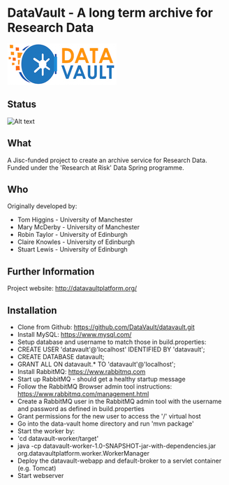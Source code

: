 DataVault - A long term archive for Research Data
=================================================
![Alt text](/logo-dvsmall.jpg?raw=true "Data Vault logo")

Status
---
![Alt text](https://travis-ci.org/DataVault/datavault.svg?branch=master "Travis build status")

What
----
A Jisc-funded project to create an archive service for Research Data.  Funded under the 'Research at Risk' Data Spring programme.

Who
---
Originally developed by:

 * Tom Higgins - University of Manchester
 * Mary McDerby - University of Manchester
 * Robin Taylor - University of Edinburgh
 * Claire Knowles - University of Edinburgh
 * Stuart Lewis - University of Edinburgh

Further Information
-------------------
Project website: http://datavaultplatform.org/

Installation
------------

 *  Clone from Github: https://github.com/DataVault/datavault.git
 *  Install MySQL: https://www.mysql.com/
  *  Setup database and username to match those in build.properties:
  * CREATE USER 'datavault'@'localhost' IDENTIFIED BY 'datavault';
  * CREATE DATABASE datavault;
  * GRANT ALL ON datavault.* TO 'datavault'@'localhost';
 *  Install RabbitMQ: https://www.rabbitmq.com
  * Start up RabbitMQ - should get a healthy startup message
  * Follow the RabbitMQ Browser admin tool instructions: https://www.rabbitmq.com/management.html
  * Create a RabbitMQ user in the RabbitMQ admin tool with the username and password as defined in build.properties
  * Grant permissions for the new user to access the '/' virtual host 
 * Go into the data-vault home directory and run 'mvn package'
 *  Start the worker by:
  * 'cd datavault-worker/target'
  * java -cp datavault-worker-1.0-SNAPSHOT-jar-with-dependencies.jar org.datavaultplatform.worker.WorkerManager
 *  Deploy the datavault-webapp and default-broker to a servlet container (e.g. Tomcat)
  *  Start webserver
